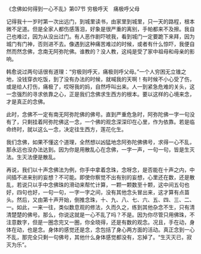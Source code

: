《念佛如何得到一心不乱》第07节 穷极呼天　痛极呼父母

记得我十一岁时第一次出远门，到城里读书，由家里到城里，只一天的路程，根本微不足道。但是全家人都伤感落泪，好象是很严重的离别，手帕都来不及擦。我自己也难过，因为从没出过门。有人恶作剧吓唬我，看到城门一定要跪下来拜，因为城门有门神，否则进不去。像遇到这种痛苦难过的时候，或者有什么惊吓，我便自然而然念佛，念南无阿弥陀佛。谁教的？没人教，这纯是受了家中祖母和母亲的影响。

韩愈说过两句话很有道理：“穷极则呼天，痛极则呼父母。”一个人穷困无立锥之地，没钱穿衣吃饭，到了没有办法的时候，就喊我的天啊！有时候不小心受了伤，或是给人打伤，痛极了，哎呀我的妈，自然呼叫出来。人一到紧急危难的关头，这一念强烈的寻求依靠之心，正是我们念佛求生西方的根本。要以这样的心境来念，才是真正的念佛。

此时，念佛不一定有南无阿弥陀佛的佛号。直到严重危急时，阿弥陀佛一字一句没有了，只剩挂着阿弥陀佛这一念，一个佛的观念深深印在心里，作为依靠。若是临命终时，就以这么一念，决定往生西方，莲花化生。

我们念佛，如果不懂这个道理，全然想以凶猛地念阿弥陀佛佛号，求得一心不乱，那永远也没办法达到。因为你是用散乱心在念佛，一字一声，一句一句，皆是生灭法。生灭法便是散乱。

再说，我们以十声念佛法为例，你手中拿着念珠，念呀念，是否能在十声之内，中间插不进来别的妄想？不可能。即使你察觉不出有别的妄想，心里还在数，还是散乱，若说只以手中念佛珠的滑动来帮忙计算，一颗一颗数至十颗，这中间五句也好，四句也好，一句一句，一字一字之间，没有其他念头冒出来，这才算有点苗头。然后，又由第十声开始，倒推念珠，十、九、八、七、六、五、四、三、二、一。如此，一来一往，类似数息观的修法，久而久之，练到其他杂念不生，只有清清楚楚的佛号。那么，你说这就是一心不乱了吗？不是。因为你尽管只用佛珠，不注意数字，但是一圈念完又一圈，你全晓得，还是有数的观念。况且，手在动，身体在动，也是念。身体的感觉还是念，念包括了身心两方面的活动。真正念到一心不乱，那完全只剩一句佛号，其他什么身体感觉都没有，忘掉了。“生灭灭已，寂灭为乐”。


